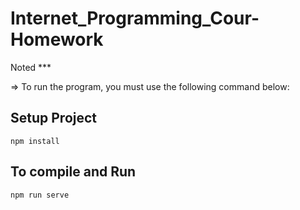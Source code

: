 # Internet_Programming_Cour-Homework


Noted ***

 => To run the program, you must use the following command below:
 
 ## Setup Project
 ```
 npm install
 ```
 
 ## To compile and Run
 ```
 npm run serve
 ```
